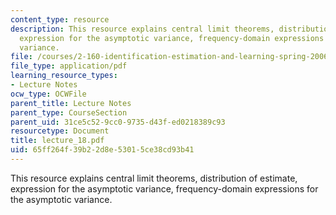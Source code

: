 ```yaml
---
content_type: resource
description: This resource explains central limit theorems, distribution of estimate,
  expression for the asymptotic variance, frequency-domain expressions for the asymptotic
  variance.
file: /courses/2-160-identification-estimation-and-learning-spring-2006/65ff264f39b22d8e53015ce38cd93b41_lecture_18.pdf
file_type: application/pdf
learning_resource_types:
- Lecture Notes
ocw_type: OCWFile
parent_title: Lecture Notes
parent_type: CourseSection
parent_uid: 31ce5c52-9cc0-9735-d43f-ed0218389c93
resourcetype: Document
title: lecture_18.pdf
uid: 65ff264f-39b2-2d8e-5301-5ce38cd93b41
---
```

This resource explains central limit theorems, distribution of estimate, expression for the asymptotic variance, frequency-domain expressions for the asymptotic variance.

